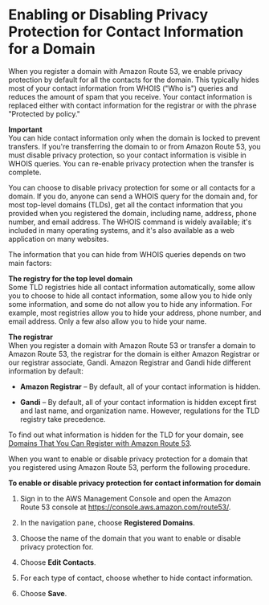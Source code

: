 # Enabling or Disabling Privacy Protection for Contact Information for a Domain<a name="domain-privacy-protection"></a>

When you register a domain with Amazon Route 53, we enable privacy protection by default for all the contacts for the domain\. This typically hides most of your contact information from WHOIS \("Who is"\) queries and reduces the amount of spam that you receive\. Your contact information is replaced either with contact information for the registrar or with the phrase "Protected by policy\."

**Important**  
You can hide contact information only when the domain is locked to prevent transfers\. If you're transferring the domain to or from Amazon Route 53, you must disable privacy protection, so your contact information is visible in WHOIS queries\. You can re\-enable privacy protection when the transfer is complete\.

You can choose to disable privacy protection for some or all contacts for a domain\. If you do, anyone can send a WHOIS query for the domain and, for most top\-level domains \(TLDs\), get all the contact information that you provided when you registered the domain, including name, address, phone number, and email address\. The WHOIS command is widely available; it's included in many operating systems, and it's also available as a web application on many websites\.

The information that you can hide from WHOIS queries depends on two main factors:

**The registry for the top level domain**  
Some TLD registries hide all contact information automatically, some allow you to choose to hide all contact information, some allow you to hide only some information, and some do not allow you to hide any information\. For example, most registries allow you to hide your address, phone number, and email address\. Only a few also allow you to hide your name\. 

**The registrar**  
When you register a domain with Amazon Route 53 or transfer a domain to Amazon Route 53, the registrar for the domain is either Amazon Registrar or our registrar associate, Gandi\. Amazon Registrar and Gandi hide different information by default:  

+ **Amazon Registrar** – By default, all of your contact information is hidden\. 

+ **Gandi** – By default, all of your contact information is hidden except first and last name, and organization name\. However, regulations for the TLD registry take precedence\. 

To find out what information is hidden for the TLD for your domain, see [Domains That You Can Register with Amazon Route 53](registrar-tld-list.md)\.

When you want to enable or disable privacy protection for a domain that you registered using Amazon Route 53, perform the following procedure\.

**To enable or disable privacy protection for contact information for domain**

1. Sign in to the AWS Management Console and open the Amazon Route 53 console at [https://console\.aws\.amazon\.com/route53/](https://console.aws.amazon.com/route53/)\.

1. In the navigation pane, choose **Registered Domains**\.

1. Choose the name of the domain that you want to enable or disable privacy protection for\.

1. Choose **Edit Contacts**\.

1. For each type of contact, choose whether to hide contact information\. 

1. Choose **Save**\.